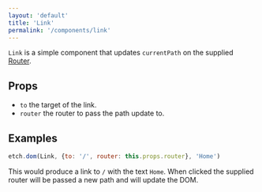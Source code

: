 ```yaml
---
layout: 'default'
title: 'Link'
permalink: '/components/link'
---
```

`Link` is a simple component that updates `currentPath` on the supplied [Router](/components/router).

## Props

 - `to` the target of the link.
 - `router` the router to pass the path update to.

## Examples

```javascript
etch.dom(Link, {to: '/', router: this.props.router}, 'Home')
```

This would produce a link to `/` with the text `Home`. When clicked the supplied router will be passed a new path and will update the DOM.
